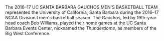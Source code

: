 The 2016–17 UC SANTA BARBARA GAUCHOS MEN'S BASKETBALL TEAM represented the University of California, Santa Barbara during the 2016–17 NCAA Division I men's basketball season. The Gauchos, led by 19th-year head coach Bob Williams, played their home games at the UC Santa Barbara Events Center, nicknamed the _Thunderdome_, as members of the Big West Conference.

